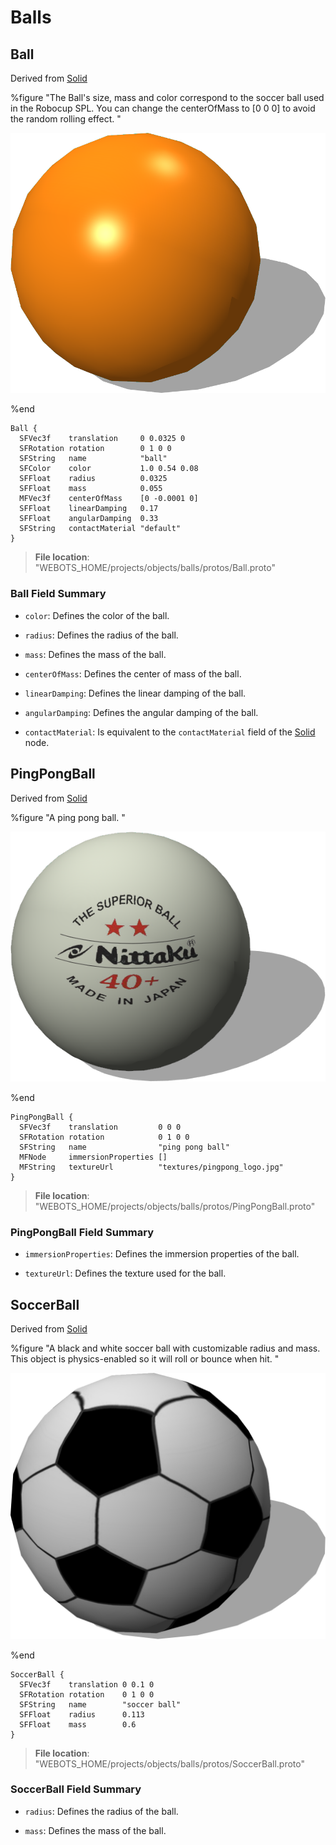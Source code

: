 # Balls

## Ball

Derived from [Solid](../reference/solid.md)

%figure "The Ball's size, mass and color correspond to the soccer ball used in the Robocup SPL.
You can change the centerOfMass to [0 0 0] to avoid the random rolling effect.
"

![Ball](images/objects/balls/Ball/model.png)

%end

```
Ball {
  SFVec3f    translation     0 0.0325 0
  SFRotation rotation        0 1 0 0
  SFString   name            "ball"
  SFColor    color           1.0 0.54 0.08  
  SFFloat    radius          0.0325         
  SFFloat    mass            0.055          
  MFVec3f    centerOfMass    [0 -0.0001 0]  
  SFFloat    linearDamping   0.17           
  SFFloat    angularDamping  0.33           
  SFString   contactMaterial "default"      
}
```

> **File location**: "WEBOTS\_HOME/projects/objects/balls/protos/Ball.proto"

### Ball Field Summary

- `color`: Defines the color of the ball.

- `radius`: Defines the radius of the ball.

- `mass`: Defines the mass of the ball.

- `centerOfMass`: Defines the center of mass of the ball.

- `linearDamping`: Defines the linear damping of the ball.

- `angularDamping`: Defines the angular damping of the ball.

- `contactMaterial`: Is equivalent to the `contactMaterial` field of the [Solid](../reference/solid.md) node.

## PingPongBall

Derived from [Solid](../reference/solid.md)

%figure "A ping pong ball.
"

![PingPongBall](images/objects/balls/PingPongBall/model.png)

%end

```
PingPongBall {
  SFVec3f    translation         0 0 0
  SFRotation rotation            0 1 0 0
  SFString   name                "ping pong ball"
  MFNode     immersionProperties []                            
  MFString   textureUrl          "textures/pingpong_logo.jpg"  
}
```

> **File location**: "WEBOTS\_HOME/projects/objects/balls/protos/PingPongBall.proto"

### PingPongBall Field Summary

- `immersionProperties`: Defines the immersion properties of the ball.

- `textureUrl`: Defines the texture used for the ball.

## SoccerBall

Derived from [Solid](../reference/solid.md)

%figure "A black and white soccer ball with customizable radius and mass.
This object is physics-enabled so it will roll or bounce when hit.
"

![SoccerBall](images/objects/balls/SoccerBall/model.png)

%end

```
SoccerBall {
  SFVec3f    translation 0 0.1 0
  SFRotation rotation    0 1 0 0
  SFString   name        "soccer ball"
  SFFloat    radius      0.113          
  SFFloat    mass        0.6            
}
```

> **File location**: "WEBOTS\_HOME/projects/objects/balls/protos/SoccerBall.proto"

### SoccerBall Field Summary

- `radius`: Defines the radius of the ball.

- `mass`: Defines the mass of the ball.

